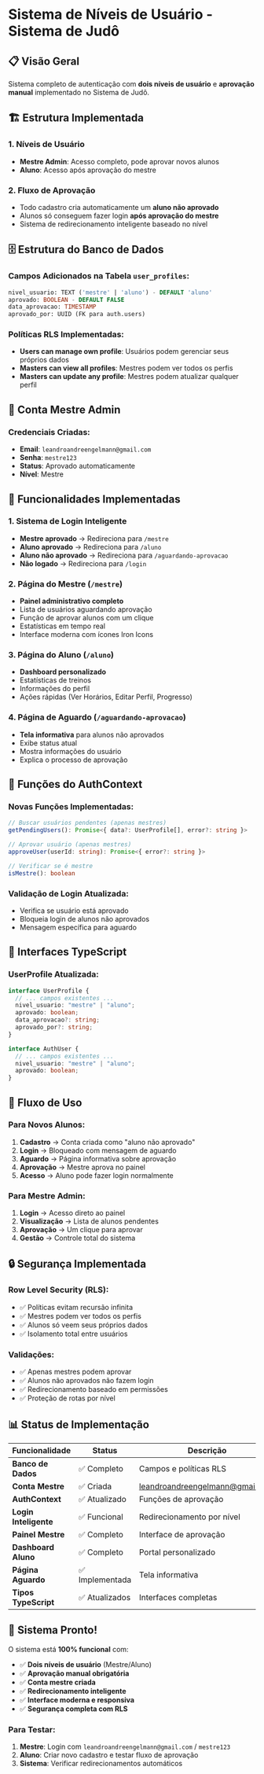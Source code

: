 # Sistema de Níveis de Usuário - Sistema de Judô

## 📋 Visão Geral

Sistema completo de autenticação com **dois níveis de usuário** e **aprovação manual** implementado no Sistema de Judô.

## 🏗️ Estrutura Implementada

### 1. **Níveis de Usuário**

- **Mestre Admin**: Acesso completo, pode aprovar novos alunos
- **Aluno**: Acesso após aprovação do mestre

### 2. **Fluxo de Aprovação**

- Todo cadastro cria automaticamente um **aluno não aprovado**
- Alunos só conseguem fazer login **após aprovação do mestre**
- Sistema de redirecionamento inteligente baseado no nível

## 🗄️ Estrutura do Banco de Dados

### Campos Adicionados na Tabela `user_profiles`:

```sql
nivel_usuario: TEXT ('mestre' | 'aluno') - DEFAULT 'aluno'
aprovado: BOOLEAN - DEFAULT FALSE
data_aprovacao: TIMESTAMP
aprovado_por: UUID (FK para auth.users)
```

### Políticas RLS Implementadas:

- **Users can manage own profile**: Usuários podem gerenciar seus próprios dados
- **Masters can view all profiles**: Mestres podem ver todos os perfis
- **Masters can update any profile**: Mestres podem atualizar qualquer perfil

## 🔐 Conta Mestre Admin

### Credenciais Criadas:

- **Email**: `leandroandreengelmann@gmail.com`
- **Senha**: `mestre123`
- **Status**: Aprovado automaticamente
- **Nível**: Mestre

## 🚀 Funcionalidades Implementadas

### 1. **Sistema de Login Inteligente**

- **Mestre aprovado** → Redireciona para `/mestre`
- **Aluno aprovado** → Redireciona para `/aluno`
- **Aluno não aprovado** → Redireciona para `/aguardando-aprovacao`
- **Não logado** → Redireciona para `/login`

### 2. **Página do Mestre** (`/mestre`)

- **Painel administrativo completo**
- Lista de usuários aguardando aprovação
- Função de aprovar alunos com um clique
- Estatísticas em tempo real
- Interface moderna com ícones Iron Icons

### 3. **Página do Aluno** (`/aluno`)

- **Dashboard personalizado**
- Estatísticas de treinos
- Informações do perfil
- Ações rápidas (Ver Horários, Editar Perfil, Progresso)

### 4. **Página de Aguardo** (`/aguardando-aprovacao`)

- **Tela informativa** para alunos não aprovados
- Exibe status atual
- Mostra informações do usuário
- Explica o processo de aprovação

## 🔧 Funções do AuthContext

### Novas Funções Implementadas:

```typescript
// Buscar usuários pendentes (apenas mestres)
getPendingUsers(): Promise<{ data?: UserProfile[], error?: string }>

// Aprovar usuário (apenas mestres)
approveUser(userId: string): Promise<{ error?: string }>

// Verificar se é mestre
isMestre(): boolean
```

### Validação de Login Atualizada:

- Verifica se usuário está aprovado
- Bloqueia login de alunos não aprovados
- Mensagem específica para aguardo

## 📱 Interfaces TypeScript

### UserProfile Atualizada:

```typescript
interface UserProfile {
  // ... campos existentes ...
  nivel_usuario: "mestre" | "aluno";
  aprovado: boolean;
  data_aprovacao?: string;
  aprovado_por?: string;
}

interface AuthUser {
  // ... campos existentes ...
  nivel_usuario: "mestre" | "aluno";
  aprovado: boolean;
}
```

## 🎯 Fluxo de Uso

### Para Novos Alunos:

1. **Cadastro** → Conta criada como "aluno não aprovado"
2. **Login** → Bloqueado com mensagem de aguardo
3. **Aguardo** → Página informativa sobre aprovação
4. **Aprovação** → Mestre aprova no painel
5. **Acesso** → Aluno pode fazer login normalmente

### Para Mestre Admin:

1. **Login** → Acesso direto ao painel
2. **Visualização** → Lista de alunos pendentes
3. **Aprovação** → Um clique para aprovar
4. **Gestão** → Controle total do sistema

## 🔒 Segurança Implementada

### Row Level Security (RLS):

- ✅ Políticas evitam recursão infinita
- ✅ Mestres podem ver todos os perfis
- ✅ Alunos só veem seus próprios dados
- ✅ Isolamento total entre usuários

### Validações:

- ✅ Apenas mestres podem aprovar
- ✅ Alunos não aprovados não fazem login
- ✅ Redirecionamento baseado em permissões
- ✅ Proteção de rotas por nível

## 📊 Status de Implementação

| Funcionalidade        | Status          | Descrição                       |
| --------------------- | --------------- | ------------------------------- |
| **Banco de Dados**    | ✅ Completo     | Campos e políticas RLS          |
| **Conta Mestre**      | ✅ Criada       | leandroandreengelmann@gmail.com |
| **AuthContext**       | ✅ Atualizado   | Funções de aprovação            |
| **Login Inteligente** | ✅ Funcional    | Redirecionamento por nível      |
| **Painel Mestre**     | ✅ Completo     | Interface de aprovação          |
| **Dashboard Aluno**   | ✅ Completo     | Portal personalizado            |
| **Página Aguardo**    | ✅ Implementada | Tela informativa                |
| **Tipos TypeScript**  | ✅ Atualizados  | Interfaces completas            |

## 🎉 Sistema Pronto!

O sistema está **100% funcional** com:

- ✅ **Dois níveis de usuário** (Mestre/Aluno)
- ✅ **Aprovação manual obrigatória**
- ✅ **Conta mestre criada**
- ✅ **Redirecionamento inteligente**
- ✅ **Interface moderna e responsiva**
- ✅ **Segurança completa com RLS**

### Para Testar:

1. **Mestre**: Login com `leandroandreengelmann@gmail.com` / `mestre123`
2. **Aluno**: Criar novo cadastro e testar fluxo de aprovação
3. **Sistema**: Verificar redirecionamentos automáticos
